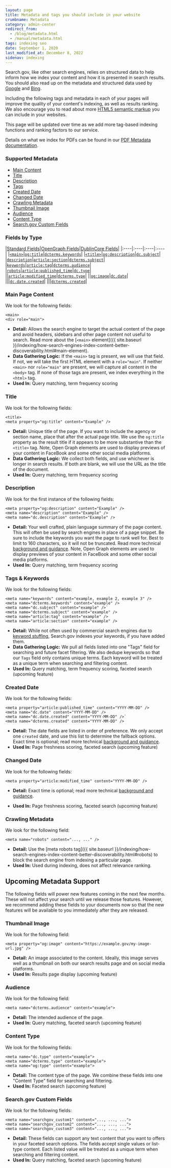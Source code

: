 ```yaml
---
layout: page
title: Metadata and tags you should include in your website
crumbname: Metadata
category: admin-center
redirect_from: 
  - /blog/metadata.html
  - /manual/metadata.html
tags: indexing seo
date: September 1, 2020
last_modified_at: December 8, 2022
sidenav: indexing
---
```


Search.gov, like other search engines, relies on structured data to help inform how we index your content and how it is presented in search results. You should also read up on the metadata and structured data used by [Google](https://support.google.com/webmasters/answer/79812?hl=en) and [Bing](https://www.bing.com/webmaster/help/marking-up-your-site-with-structured-data-3a93e731).

Including the following tags and metadata in each of your pages will improve the quality of your content's indexing, as well as results ranking. We also encourage you to read about more [HTML5 semantic markup](https://www.semrush.com/blog/semantic-html5-guide/) you can include in your websites.

This page will be updated over time as we add more tag-based indexing functions and ranking factors to our service.

Details on what we index for PDFs can be found in our [PDF Metadata documentation]({{site.baseurl}}/indexing/pdf-metadata.html).

<div
  class="usa-summary-box"
  role="region"
  aria-labelledby="summary-box-key-information"
>
  <div class="usa-summary-box__body">
    <h3 class="usa-summary-box__heading" id="summary-box-key-information">
      Supported Metadata
    </h3>
    <div class="usa-summary-box__text">
      <ul class="usa-list">
        <li>
          <a class="usa-summary-box__link" href="#main-page-content">Main Content</a> 
        </li>
        <li>
          <a class="usa-summary-box__link" href="#title">Title</a> 
        </li>
        <li>
          <a class="usa-summary-box__link" href="#description">Description</a> 
        </li>
        <li>
          <a class="usa-summary-box__link" href="#tags--keywords">Tags</a> 
        </li>
        <li>
          <a class="usa-summary-box__link" href="#created-date">Created Date</a> 
        </li>
        <li>
          <a class="usa-summary-box__link" href="#changed-date">Changed Date</a> 
        </li>
        <li>
          <a class="usa-summary-box__link" href="#crawling-metadata">Crawling Metadata</a> 
        </li>
        <li>
          <a class="usa-summary-box__link" href="#thumbnail-image">Thumbnail Image</a> 
        </li>
        <li>
          <a class="usa-summary-box__link" href="#audience">Audience</a> 
        </li>
        <li>
          <a class="usa-summary-box__link" href="#content-type">Content Type</a> 
        </li>
        <li>
          <a class="usa-summary-box__link" href="#searchgov-custom-fields">Search.gov Custom Fields</a> 
        </li>
      </ul>
    </div>
  </div>
</div>

### Fields by Type

|[Standard Fields](https://developer.mozilla.org/en-US/docs/Web/HTML/Element/meta/name)|[OpenGraph Fields](https://ogp.me/)|[DublinCore Fields](https://www.dublincore.org/)|
|:----|:----|:----|:----|
|[`<main>`](#main-page-content)|[`og:title`](#title)|[`dcterms.keywords`](#tags--keywords)|
|[`<title>`](#title)|[`og:description`](#description)|[`dc.subject`](#tags--keywords)|
|[`description`](#description)|[`article:section`](#tags--keywords)|[`dcterms.subject`](#tags--keywords)|
|[`keywords`](#tags--keywords)|[`article:tag`](#tags--keywords)|[`dcterms.audience`](#audience)|
|[`robots`](#crawling-metadata)|[`article:published_time`](#created-date)|[`dc.type`](#content-type)|
||[`article:modified_time`](#changed-date)|[`dcterms.type`](#content-type)|
||[`og:image`](#thumbnail-image)|[`dc.date`](#created-date)|
|||[`dc.date.created`](#created-date)|
|||[`dcterms.created`](#created-date)|

### Main Page Content
We look for the following fields:
```
<main>
<div role="main">
```
- **Detail:** Allows the search engine to target the actual content of the page and avoid headers, sidebars and other page content not useful to search. Read more about the [`<main>` element]({{ site.baseurl }}/indexing/how-search-engines-index-content-better-discoverability.html#main-element).
- **Data Gathering Logic:** If the `<main>` tag is present, we will use that field. If not, we will take the first HTML element with a `role="main"`. If neither `<main>` nor `role="main"` are present, we will capture all content in the `<body>` tag. If none of those tags are present, we index everything in the `<html>` tag. 
- **Used In:** Query matching, term frequency scoring

### Title

We look for the following fields:
```
<title>
<meta property="og:title" content="Example" />
```
- **Detail:** Unique title of the page. If you want to include the agency or section name, place that after the actual page title. We use the `og:title` property as the result title if it appears to be more substantive than the `<title>` tag. Note, Open Graph elements are used to display previews of your content in FaceBook and some other social media platforms.
- **Data Gathering Logic:** We collect both fields, and use whichever is longer in search results. If both are blank, we will use the URL as the title of the document.
- **Used In:** Query matching, term frequency scoring


### Description

We look for the first instance of the following fields:
```
<meta property="og:description" content="Example" />
<meta name="description" content="Example" />
<meta name="dc.description" content="Example" />
```
- **Detail:** Your well crafted, plain language summary of the page content. This will often be used by search engines in place of a page snippet. Be sure to include the keywords you want the page to rank well for. Best to limit to 160 characters, so it will not be truncated. Read more technical [background and guidance](https://moz.com/learn/seo/meta-description). Note, Open Graph elements are used to display previews of your content in FaceBook and some other social media platforms.
- **Used In:** Query matching, term frequency scoring

### Tags & Keywords

We look for the following fields:
```
<meta name="keywords" content="example, example 2, example 3" />
<meta name="dcterms.keywords" content="example" />
<meta name="dc.subject" content="example" />` 
<meta name="dcterms.subject" content="example" />
<meta name="article:tag" content="example" />
<meta name="article:section" content="example" />
```
- **Detail:** While not often used by commercial search engines due to [keyword stuffing](https://support.google.com/webmasters/answer/66358?hl=en), Search.gov indexes your keywords, if you have added them. 
- **Data Gathering Logic:** We pull all fields listed into one "Tags" field for searching and future facet filtering. We also dedupe keywords so that our `Tags` field only contains unique terms. Each keyword will be treated as a unique term when searching and filtering content. 
- **Used In:** Query matching, term frequency scoring, faceted search (upcoming feature)


### Created Date

We look for the following fields:
```
<meta property="article:published_time" content="YYYY-MM-DD" />
<meta name="dc.date" content="YYYY-MM-DD" />
<meta name="dc.date.created" content="YYYY-MM-DD" />`  
<meta name="dcterms.created" content="YYYY-MM-DD" />
```
- **Detail:** The date fields are listed in order of preference. We only accept one `created` date, and use this list to determine the fallback options. Exact time is optional; read more technical [background and guidance](https://en.wikipedia.org/wiki/ISO_8601).
- **Used In:** Page freshness scoring, faceted search (upcoming feature)


### Changed Date

We look for the following fields:
```
<meta property="article:modified_time" content="YYYY-MM-DD" />
```

- **Detail:** Exact time is optional; read more technical [background and guidance](https://en.wikipedia.org/wiki/ISO_8601). 
<!-- The `<lastmod>` field is included in XML sitemaps to signal to search engines when a page was last modified. Search.gov collects this metadata in case there is no `article:modified_time` data included in the page itself. -->
- **Used In:** Page freshness scoring, faceted search (upcoming feature)


### Crawling Metadata

We look for the following field:
```
<meta name="robots" content="..., ..." />
```
- **Detail:** Use the [meta robots tag]({{ site.baseurl }}/indexing/how-search-engines-index-content-better-discoverability.html#robots) to block the search engine from indexing a particular page.
- **Used In:** Used during indexing, does not affect relevance ranking.




## Upcoming Metadata Support
The following fields will power new features coming in the next few months. These will not affect your search until we release those features. However, we recommend adding these fields to your documents now so that the new features will be available to you immediately after they are released.

### Thumbnail Image

We look for the following field:
```
<meta property="og:image" content="https://example.gov/my-image-url.jpg" />
```
- **Detail:** An image associated to the content. Ideally, this image serves well as a thumbnail on both our search results page and on social media platforms.
- **Used In:** Results page display (upcoming feature)


### Audience

We look for the following field:
```
<meta name="dcterms.audience" content="example">
```
- **Detail:** The intended audience of the page. 
- **Used In:** Query matching, faceted search (upcoming feature)


### Content Type

We look for the following fields:
```
<meta name="dc.type" content="example">
<meta name="dcterms.type" content="example">
<meta name="og:type" content="example">
```
- **Detail:** The content type of the page. We combine these fields into one "Content Type" field for searching and filtering.
- **Used In:** Faceted search (upcoming feature)


### Search.gov Custom Fields

We look for the following fields:
```
<meta name="searchgov_custom1" content="..., ..., ...">
<meta name="searchgov_custom2" content="..., ..., ...">
<meta name="searchgov_custom3" content="..., ..., ...">
```
- **Detail:** These fields can support any text content that you want to offers in your faceted search options. The fields accept single values or list-type content. Each listed value will be treated as a unique term when searching and filtering content. 
- **Used In:** Query matching, faceted search (upcoming feature)



